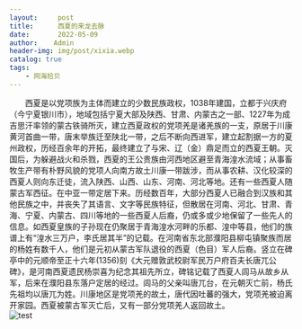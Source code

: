 ```yaml
---
layout:     post
title:      西夏的来龙去脉
date:       2022-05-09
author:    Admin
header-img: img/post/xixia.webp
catalog: true
tags:
    - 网海拾贝
---
```

&emsp;&emsp;西夏是以党项族为主体而建立的少数民族政权，1038年建国，立都于兴庆府（今宁夏银川市），地域包括宁夏大部及陕西、甘肃、内蒙古之一部、1227年为成吉思汗率领的蒙古铁骑所灭，建立西夏政权的党项羌是诸羌族的一支，原居于川康黄河首曲一带，唐末举族迁至陕北一带，之后不断向西进军，建立起割据一方的夏州政权，历经百余年的开拓，最终建立了与宋、辽（金）鼎足而立的西夏王朝。灭国后，为躲避战火和杀戮，西夏的王公贵族由河西地区避至青海湟水流域；从事畜牧生产带有朴野风貌的党项人向南方故土川康一带跋涉，而从事农耕、汉化较深的西夏人则向东迁徒，流入陕西、山西、山东、河南、河北等地。还有一些西夏人随蒙古军西征。在中亚一带定居下来。历经数百年，大部分西夏人已融合到汉族和其他民族之中，并丧失了其语言、文字等民族特征，但散居在河南、河北、甘肃、青海、宁夏、内蒙古、四川等地的一些西夏人后裔，仍或多或少地保留了一些先人的信息。如西夏皇族的子孙现在仍聚居于青海湟水河畔的乐都、湟中等县，他们的族谱上有“湟水三万户，李氏居其半”的记载。在河南省东北部濮阳县柳屯镇聚族而居的杨姓有数千人，他们是元初从蒙古军队退役的西夏（色目）军人后裔。竖立在碑亭中的元顺帝至正十六年(1356)刻《大元赠敦武校尉军民万户府百夫长唐兀公碑》，是河南西夏遗民杨崇喜为纪念其祖先所立，碑铭记载了西夏人闾马从故乡从军，后来在濮阳县东落户定居的经过。闾马的父亲叫唐兀台，在元朝灭亡前，杨氏先祖均以唐兀为姓。川康地区是党项羌的故土，唐代因吐蕃的强大，党项羌被迫离开家园。西夏被蒙古军灭亡后，又有一部分党项羌人返回故土。
<br>
![test](https://img.locyoo.com/20220509.jpg)
